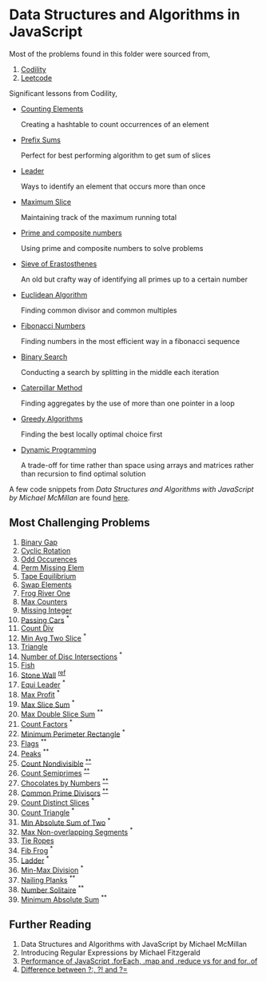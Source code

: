 # Data Structures and Algorithms in JavaScript

Most of the problems found in this folder were sourced from,

1. [Codility](https://app.codility.com/programmers/)
2. [Leetcode](https://leetcode.com/)

Significant lessons from Codility,

- [Counting Elements](./codility/counting/README.md)

  Creating a hashtable to count occurrences of an element

- [Prefix Sums](./codility/prefix-sums/README.md)
  
  Perfect for best performing algorithm to get sum of slices

- [Leader](./codility/leader/README.md)

  Ways to identify an element that occurs more than once

- [Maximum Slice](./codility/maximum-slice/README.md)

  Maintaining track of the maximum running total

- [Prime and composite numbers](./codility/prime/README.md)

  Using prime and composite numbers to solve problems

- [Sieve of Erastosthenes](./codility/sieve/README.md)

  An old but crafty way of identifying all primes up to a certain number

- [Euclidean Algorithm](./codility/euclidean/README.md)

  Finding common divisor and common multiples

- [Fibonacci Numbers](./codility/fibonacci/README.md)

  Finding numbers in the most efficient way in a fibonacci sequence

- [Binary Search](./codility/binary-search/README.md)

  Conducting a search by splitting in the middle each iteration

- [Caterpillar Method](./codility/caterpillar/README.md)

  Finding aggregates by the use of more than one pointer in a loop

- [Greedy Algorithms](./codility/greedy/README.md)

  Finding the best locally optimal choice first

- [Dynamic Programming](./codility/dynamic/README.md)

  A trade-off for time rather than space using arrays and matrices rather than recursion to find optimal solution

A few code snippets from _Data Structures and Algorithms with JavaScript by Michael McMillan_ are found [here](./structures/).

## Most Challenging Problems

1. [Binary Gap](./codility/iterations/binary-gap.js)
2. [Cyclic Rotation](./codility/arrays/rotate.js)
3. [Odd Occurences](./codility/arrays/pairs.js)
4. [Perm Missing Elem](./codility/time-complexity/missing.js)
5. [Tape Equilibrium](./codility/time-complexity/tape.js)
6. [Swap Elements](./codility/counting/counting.js)
7. [Frog River One](./codility/counting/frog.js)
8. [Max Counters](./codility/counting/permutation.js)
9. [Missing Integer](./codility/counting/missing.js)
10. [Passing Cars](./codility/prefix-sums/passingcars.js) <sup>*</sup>
11. [Count Div](./codility/prefix-sums/countdiv.js)
12. [Min Avg Two Slice](./codility/prefix-sums/genomic.js) <sup>*</sup>
13. [Triangle](./codility/sorting/triangluar.js)
14. [Number of Disc Intersections](./codility/sorting/disc.js) <sup>*</sup>
15. [Fish](./codility/stacks-queues/fish.js)
16. [Stone Wall](./codility/stacks-queues/stone-wall.js) <sup><a href="http://straightdeveloper.com/how-to-get-100-score-on-the-stonewall-exercise-on-codility/">ref</a></sup>
17. [Equi Leader](./codility/leader/equi.js) <sup>*</sup>
18. [Max Profit](./codility/maximum-slice/profit.js) <sup>*</sup>
19. [Max Slice Sum](./codility/maximum-slice/num.js) <sup>*</sup>
20. [Max Double Slice Sum](./codility/maximum-slice/sum.js) <sup>**</sup>
21. [Count Factors](./codility/prime/factor.js) <sup>*</sup>
22. [Minimum Perimeter Rectangle](./codility/prime/perimeter.js) <sup>*</sup>
23. [Flags](./codility/prime/flags.js) <sup>**</sup>
24. [Peaks](./codility/prime/peak.js) <sup>**</sup>
25. [Count Nondivisible](./codility/sieve/non-divisible.js) <sup><a href="https://en.wikipedia.org/wiki/Sieve_of_Eratosthenes">**</a></sup>
26. [Count Semiprimes](./codility/sieve/semi-primes.js) <sup><a href="https://en.wikipedia.org/wiki/Sieve_of_Eratosthenes">**</a></sup>
27. [Chocolates by Numbers](./codility/euclidean/chocolates.js) <sup><a href="https://en.wikipedia.org/wiki/Euclidean_algorithm">**</a></sup>
28. [Common Prime Divisors](./codility/euclidean/prime-divisors.js) <sup><a href="https://en.wikipedia.org/wiki/Euclidean_algorithm">**</a></sup>
29. [Count Distinct Slices](./codility/caterpillar/slices.js) <sup>*</sup>
30. [Count Triangle](./codility/caterpillar/triangle.js) <sup>*</sup>
31. [Min Absolute Sum of Two](./codility/caterpillar/two.js) <sup>*</sup>
32. [Max Non-overlapping Segments](./codility/greedy/segments.js) <sup>*</sup>
33. [Tie Ropes](./codility/greedy/ropes.js)
34. [Fib Frog](./codility/fibonacci/frog.js) <sup>*</sup>
35. [Ladder](./codility/fibonacci/ladder.js) <sup>*</sup>
36. [Min-Max Division](./codility/binary-search/min-max.js) <sup>*</sup>
37. [Nailing Planks](./codility/binary-search/nail.js) <sup>**</sup>
38. [Number Solitaire](./codility/dynamic/solitaire.js) <sup>**</sup>
39. [Minimum Absolute Sum](./codility/dynamic/min-abs.js) <sup>**</sup>


## Further Reading

1. Data Structures and Algorithms with JavaScript by Michael McMillan
2. Introducing Regular Expressions by Michael Fitzgerald
3. [Performance of JavaScript .forEach, .map and .reduce vs for and for..of](https://leanylabs.com/blog/js-forEach-map-reduce-vs-for-for_of/)
4. [Difference between ?:, ?! and ?=](https://stackoverflow.com/questions/10804732/difference-between-and)